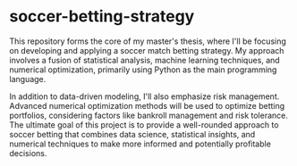 # soccer-betting-strategy

This repository forms the core of my master's thesis, where I'll be focusing on developing and applying a soccer match betting strategy. My approach involves a fusion of statistical analysis, machine learning techniques, and numerical optimization, primarily using Python as the main programming language. 

In addition to data-driven modeling, I'll also emphasize risk management. Advanced numerical optimization methods will be used to optimize betting portfolios, considering factors like bankroll management and risk tolerance. The ultimate goal of this project is to provide a well-rounded approach to soccer betting that combines data science, statistical insights, and numerical techniques to make more informed and potentially profitable decisions.

